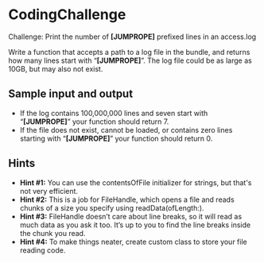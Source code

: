 # CodingChallenge
Challenge: Print the number of **[JUMPROPE]** prefixed lines in an access.log

Write a function that accepts a path to a log file in the bundle, and returns how many lines start with “**[JUMPROPE]**”. The log file could be as large as 10GB, but may also not exist.

## Sample input and output
- If the log contains 100,000,000 lines and seven start with “**[JUMPROPE]**” your function should return 7.
- If the file does not exist, cannot be loaded, or contains zero lines starting with “**[JUMPROPE]**” your function should return 0.

## Hints
- **Hint #1:** You can use the contentsOfFile initializer for strings, but that's not very efficient.
- **Hint #2:** This is a job for FileHandle, which opens a file and reads chunks of a size you specify using readData(ofLength:).
- **Hint #3:** FileHandle doesn’t care about line breaks, so it will read as much data as you ask it too. It’s up to you to find the line breaks inside the chunk you read.
- **Hint #4:** To make things neater, create custom class to store your file reading code.

